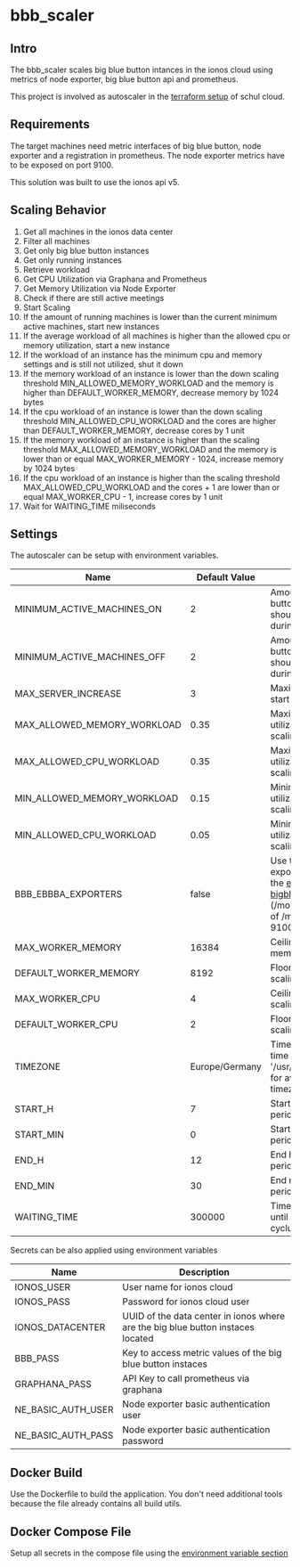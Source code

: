 # bbb_scaler

## Intro

The bbb_scaler scales big blue button intances in the ionos cloud using
metrics of node exporter, big blue button api and prometheus.

This project is involved as autoscaler in the [terraform setup](https://github.com/schul-cloud/bbb-deployment) of schul cloud.

## Requirements

The target machines need metric interfaces of big blue button, node exporter and a registration in prometheus.
The node exporter metrics have to be exposed on port 9100.

This solution was built to use the ionos api v5.

## Scaling Behavior

1. Get all machines in the ionos data center
2. Filter all machines
  1. Get only big blue button instances
  2. Get only running instances
3. Retrieve workload
  1. Get CPU Utilization via Graphana and Prometheus
  2. Get Memory Utilization via Node Exporter
  3. Check if there are still active meetings
4. Start Scaling
  1. If the amount of running machines is lower than the current minimum active machines, start new instances
  2. If the average workload of all machines is higher than the allowed cpu or memory utilization, start a new instance
  3. If the workload of an instance has the minimum cpu and memory settings and is still not utilized, shut it down
  4. If the memory workload of an instance is lower than the down scaling threshold MIN_ALLOWED_MEMORY_WORKLOAD and the memory is higher than DEFAULT_WORKER_MEMORY, decrease memory by 1024 bytes
  5. If the cpu workload of an instance is lower than the down scaling threshold MIN_ALLOWED_CPU_WORKLOAD and the cores are higher than DEFAULT_WORKER_MEMORY, decrease cores by 1 unit
  6. If the memory workload of an instance is higher than the scaling threshold MAX_ALLOWED_MEMORY_WORKLOAD and the memory is lower than or equal MAX_WORKER_MEMORY - 1024, increase memory by 1024 bytes
  7. If the cpu workload of an instance is higher than the scaling threshold MAX_ALLOWED_CPU_WORKLOAD and the cores + 1 are lower than or equal MAX_WORKER_CPU - 1, increase cores by 1 unit
5. Wait for WAITING_TIME miliseconds
  
## Settings
The autoscaler can be setup with environment variables.

Name | Default Value | Description
--- | --- | --- 
MINIMUM_ACTIVE_MACHINES_ON | 2 | Amount of big blue button instances that should be active during "on" period
MINIMUM_ACTIVE_MACHINES_OFF | 2 | Amount of big blue button instances that should be active during "off"
MAX_SERVER_INCREASE | 3 | Maximum servers to start at once
MAX_ALLOWED_MEMORY_WORKLOAD | 0.35 | Maximum memory utilization until up scaling starts
MAX_ALLOWED_CPU_WORKLOAD | 0.35 | Maximum cpu utilization until up scaling starts
MIN_ALLOWED_MEMORY_WORKLOAD | 0.15 | Minimum memory utilization until down scaling starts
MIN_ALLOWED_CPU_WORKLOAD | 0.05 | Minimum cpu utilization until down scaling starts
BBB_EBBBA_EXPORTERS | false | Use the node exporter URLs from the [ebbba bigbluebutton role](https://github.com/ebbba-org/ansible-role-bigbluebutton) (/mon/node instead of /metrics on port 9100)
MAX_WORKER_MEMORY | 16384 | Ceiling limit of memory scaling
DEFAULT_WORKER_MEMORY | 8192 | Floor limit of memory scaling
MAX_WORKER_CPU | 4 | Ceiling limit of cpu scaling
DEFAULT_WORKER_CPU | 2 | Floor limit of cpu scaling
TIMEZONE | Europe/Germany | Timezone in which time is checked (See '/usr/share/zoneinfo/' for available timezones)
START_H | 7 | Start hour of on period
START_MIN | 0 | Start minutes of on period
END_H | 12 | End hour of on period
END_MIN | 30 | End minutes of on period
WAITING_TIME | 300000 | Time in miliseconds until next scaling cyclus starts

Secrets can be also applied using environment variables

Name | Description
--- | ---
IONOS_USER | User name for ionos cloud
IONOS_PASS | Password for ionos cloud user
IONOS_DATACENTER | UUID of the data center in ionos where are the big blue button instaces located 
BBB_PASS | Key to access metric values of the big blue button instaces
GRAPHANA_PASS | API Key to call prometheus via graphana
NE_BASIC_AUTH_USER | Node exporter basic authentication user
NE_BASIC_AUTH_PASS | Node exporter basic authentication password

## Docker Build

Use the Dockerfile to build the application.
You don't need additional tools because the file already contains all build utils.

## Docker Compose File

Setup all secrets in the compose file using the [environment variable section](https://docs.docker.com/compose/environment-variables/)
